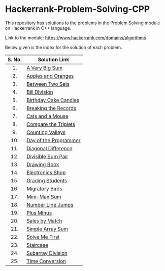 # Hackerrank-Problem-Solving-CPP
This repository has solutions to the problems in the Problem Solving module on Hackerrank in C++ language.

Link to the module: https://www.hackerrank.com/domains/algorithms

Below given is the index for the solution of each problem.

| S. No.  | Solution Link |
|:---------------:|---------------|
|1.| [A Very Big Sum](https://github.com/niharika1102/Hackerrank-Problem-Solving-CPP/blob/main/A%20Very%20Big%20Sum.cpp)  |
|2.| [Apples and Oranges](https://github.com/niharika1102/Hackerrank-Problem-Solving-CPP/blob/main/Apple%20and%20Orange.cpp)  |
|3.| [Between Two Sets](https://github.com/niharika1102/Hackerrank-Problem-Solving-CPP/blob/main/Between%20Two%20Sets.cpp)|
|4.|[Bill Division](https://github.com/niharika1102/Hackerrank-Problem-Solving-CPP/blob/main/Bill%20Division.cpp)|
|5.| [Birthday Cake Candles](https://github.com/niharika1102/Hackerrank-Problem-Solving-CPP/blob/main/Birthday%20Cake%20Candles.cpp)|
|6.|[Breaking the Records](https://github.com/niharika1102/Hackerrank-Problem-Solving-CPP/blob/main/Breaking%20the%20Records.cpp)|
|7.|[Cats and a Mouse](https://github.com/niharika1102/Hackerrank-Problem-Solving-CPP/blob/main/Cats%20and%20a%20Mouse.cpp)|
|8.|[Compare the Triplets](https://github.com/niharika1102/Hackerrank-Problem-Solving-CPP/blob/main/Compare%20the%20Triplets.cpp)|
|9.|[Counting Valleys](https://github.com/niharika1102/Hackerrank-Problem-Solving-CPP/blob/main/Counting%20Valleys.cpp)|
|10.|[Day of the Programmer](https://github.com/niharika1102/Hackerrank-Problem-Solving-CPP/blob/main/Day%20of%20the%20Programmer.cpp)|
|11.|[Diagonal Difference](https://github.com/niharika1102/Hackerrank-Problem-Solving-CPP/blob/main/Diagonal%20Difference.cpp)|
|12.|[Divisible Sum Pair](https://github.com/niharika1102/Hackerrank-Problem-Solving-CPP/blob/main/Divisible%20Sum%20Pair.cpp)|
|13.|[Drawing Book](https://github.com/niharika1102/Hackerrank-Problem-Solving-CPP/blob/main/Drawing%20Book.cpp)|
|14.|[Electronics Shop](https://github.com/niharika1102/Hackerrank-Problem-Solving-CPP/blob/main/Electronics%20Shop.cpp)|
|15.|[Grading Students](https://github.com/niharika1102/Hackerrank-Problem-Solving-CPP/blob/main/Grading%20Students.cpp)|
|16.|[Migratory Birds](https://github.com/niharika1102/Hackerrank-Problem-Solving-CPP/blob/main/Migratory%20Birds.cpp)|
|17.|[Mini-Max Sum](https://github.com/niharika1102/Hackerrank-Problem-Solving-CPP/blob/main/Mini-Max%20Sum.cpp)|
|18.|[Number Line Jumps](https://github.com/niharika1102/Hackerrank-Problem-Solving-CPP/blob/main/Number%20Line%20Jumps.cpp)|
|19.|[Plus Minus](https://github.com/niharika1102/Hackerrank-Problem-Solving-CPP/blob/main/Plus%20Minus.cpp)|
|20.|[Sales by Match](https://github.com/niharika1102/Hackerrank-Problem-Solving-CPP/blob/main/Sales%20By%20Match.cpp)|
|21.|[Simple Array Sum](https://github.com/niharika1102/Hackerrank-Problem-Solving-CPP/blob/main/Simple%20Array%20Sum.cpp)|
|22.|[Solve Me First](https://github.com/niharika1102/Hackerrank-Problem-Solving-CPP/blob/main/Solve%20Me%20First.cpp)|
|23.|[Staircase](https://github.com/niharika1102/Hackerrank-Problem-Solving-CPP/blob/main/Staircase.cpp)|
|24.|[Subarray Division](https://github.com/niharika1102/Hackerrank-Problem-Solving-CPP/blob/main/Subarray%20Division.cpp)|
|25.|[Time Conversion](https://github.com/niharika1102/Hackerrank-Problem-Solving-CPP/blob/main/Time%20Conversion.cpp)|
